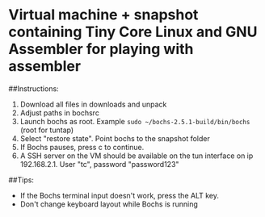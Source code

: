 # Virtual machine + snapshot containing Tiny Core Linux and GNU Assembler for playing with assembler
##Instructions:
1. Download all files in downloads and unpack
1. Adjust paths in bochsrc
1. Launch bochs as root. Example ``sudo ~/bochs-2.5.1-build/bin/bochs`` (root for tuntap)
1. Select "restore state". Point bochs to the snapshot folder
1. If Bochs pauses, press c to continue.
1. A SSH server on the VM should be available on the tun interface on ip 192.168.2.1. User "tc", password "password123"

##Tips:
- If the Bochs terminal input doesn't work, press the ALT key.
- Don't change keyboard layout while Bochs is running
